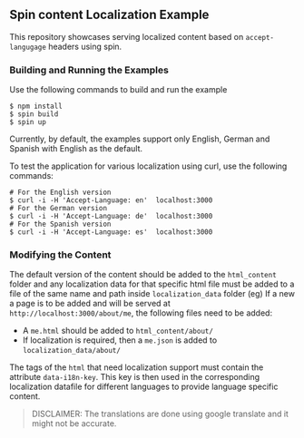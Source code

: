 ## Spin content Localization Example

This repository showcases serving localized content based on `accept-langugage` headers using spin.

### Building and Running the Examples

Use the following commands to build and run the example

```shell
$ npm install
$ spin build
$ spin up
```

Currently, by default, the examples support only English, German and Spanish with English as the default.

To test the application for various localization using curl, use the following commands:

```shell
# For the English version
$ curl -i -H 'Accept-Language: en'  localhost:3000
# For the German version
$ curl -i -H 'Accept-Language: de'  localhost:3000
# For the Spanish version
$ curl -i -H 'Accept-Language: es'  localhost:3000
```

### Modifying the Content

The default version of the content should be added to the `html_content` folder and any localization data for that specific html file must be added to a file of the same name and path inside `localization_data` folder (eg) If a new a page is to be added and will be served at `http://localhost:3000/about/me`, the following files need to be added:

- A `me.html` should be added to `html_content/about/`
- If localization is required, then a `me.json` is added to `localization_data/about/`

The tags of the `html` that need localization support must contain the attribute `data-i18n-key`. This key is then used in the corresponding localization datafile for different languages to provide language specific content.


> DISCLAIMER: The translations are done using google translate and it might not be accurate.